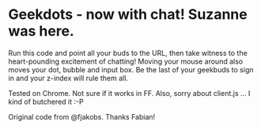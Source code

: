 # Geekdots - now with chat! Suzanne was here.

Run this code and point all your buds to the URL, then take witness to the heart-pounding excitement of chatting!
Moving your mouse around also moves your dot, bubble and input box. Be the last of your geekbuds to sign in and your
z-index will rule them all.

Tested on Chrome. Not sure if it works in FF. Also, sorry about client.js ... I kind of butchered it :-P

Original code from @fjakobs. Thanks Fabian!
